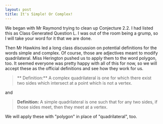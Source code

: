 ```yaml
---
layout: post
title: It's Simple! Or Complex!
---
```


We began with Mr Raymond trying to clean up Conjecture 2.2. I had listed this as
Class Generated Question L. I was out of the room being a grump, so I will take
your word for it that we are done.

Then Mr Hawkins led a long class discussion on potential definitions for the words
simple and complex. Of course, those are adjectives meant to modify quadrilateral.
Miss Herington pushed us to apply them to the word polygon, too. It seemed everyone
was pretty happy with all of this for now, so we will accept these as the official
definitions and see how they work for us.

> ** Definition:** A complex quadrilateral is one for which there exist two sides
> which intersect at a point which is not a vertex.

and

> **Definition:** A simple quadrilateral is one such that for any two sides, if
> those sides meet, then they meet at a vertex.

We will apply these with "polygon" in place of "quadrilateral", too.
